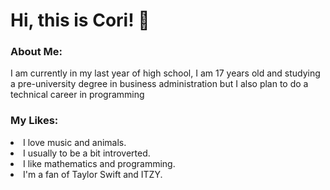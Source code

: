 # Hi, this is Cori! 👋
<h3>About Me:</h3>
<p>I am currently in my last year of high school, I am 17 years old and studying a pre-university degree in business administration but I also plan to do a technical career in programming</p>

<h3>My Likes:</h3>
  <ur>
    <li>I love music and animals.</li>
    <li>I usually to be a bit introverted.</li>
    <li>I like mathematics and programming.</li>
    <li>I'm a fan of Taylor Swift and ITZY.</li>
  </ur>
